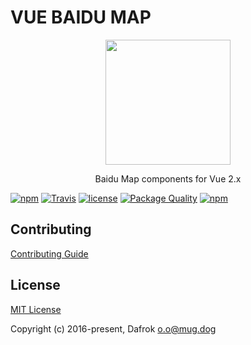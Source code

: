 # VUE BAIDU MAP

<p align="center"><img src="//dafrok.github.io/vue-baidu-map/favicon.png" width="200px"></p>

<p align="center">Baidu Map components for Vue 2.x</p>

[![npm](https://img.shields.io/npm/v/vue-baidu-map.svg)]()
[![Travis](https://img.shields.io/travis/Dafrok/vue-baidu-map.svg)]()
[![license](https://img.shields.io/github/license/dafrok/vue-baidu-map.svg)]()
[![Package Quality](https://camo.githubusercontent.com/288996eeba7c6433cb9a72caf2385913f2ceebb2/687474703a2f2f6e706d2e7061636b6167657175616c6974792e636f6d2f736869656c642f7675652d62616964752d6d61702e737667)](http://packagequality.com/#?package=vue-baidu-map)
[![npm](https://img.shields.io/npm/dm/vue-baidu-map.svg)]()

## Contributing

[Contributing Guide](https://github.com/Dafrok/vue-baidu-map/blob/master/CONTRIBUTING.md)

## License

[MIT License](https://opensource.org/licenses/MIT)

Copyright (c) 2016-present, Dafrok <o.o@mug.dog>

